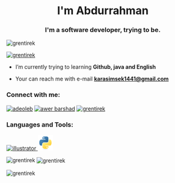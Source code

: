 <h1 align="center">I'm Abdurrahman</h1>
<h3 align="center">I'm a software developer, trying to be.</h3>

<p align="left"> <img src="https://komarev.com/ghpvc/?username=grentirek&label=Profile%20views&color=0e75b6&style=flat" alt="grentirek" /> </p>

<p align="left"> <a href="https://github.com/ryo-ma/github-profile-trophy"><img src="https://github-profile-trophy.vercel.app/?username=grentirek" alt="grentirek" /></a> </p>

- I’m currently trying to learning **Github, java and English**

- Your can reach me with e-mail **karasimsek1441@gmail.com**

<h3 align="left">Connect with me:</h3>
<p align="left">
<a href="https://twitter.com/adeoleb" target="blank"><img align="center" src="https://raw.githubusercontent.com/rahuldkjain/github-profile-readme-generator/master/src/images/icons/Social/twitter.svg" alt="adeoleb" height="30" width="40" /></a>
<a href="https://fb.com/awer barshad" target="blank"><img align="center" src="https://raw.githubusercontent.com/rahuldkjain/github-profile-readme-generator/master/src/images/icons/Social/facebook.svg" alt="awer barshad" height="30" width="40" /></a>
<a href="https://dribbble.com/grentirek" target="blank"><img align="center" src="https://raw.githubusercontent.com/rahuldkjain/github-profile-readme-generator/master/src/images/icons/Social/dribbble.svg" alt="grentirek" height="30" width="40" /></a>
</p>

<h3 align="left">Languages and Tools:</h3>
<p align="left"> <a href="https://www.adobe.com/in/products/illustrator.html" target="_blank" rel="noreferrer"> <img src="https://www.vectorlogo.zone/logos/adobe_illustrator/adobe_illustrator-icon.svg" alt="illustrator" width="40" height="40"/> </a> <a href="https://www.python.org" target="_blank" rel="noreferrer"> <img src="https://raw.githubusercontent.com/devicons/devicon/master/icons/python/python-original.svg" alt="python" width="40" height="40"/> </a> </p>

<p><img align="left" src="https://github-readme-stats.vercel.app/api/top-langs?username=grentirek&show_icons=true&locale=en&layout=compact" alt="grentirek" /></p>

<p>&nbsp;<img align="center" src="https://github-readme-stats.vercel.app/api?username=grentirek&show_icons=true&locale=en" alt="grentirek" /></p>

<p><img align="center" src="https://github-readme-streak-stats.herokuapp.com/?user=grentirek&" alt="grentirek" /></p>
